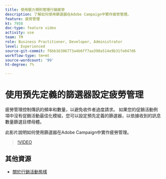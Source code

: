 ```yaml
---
title: 使用壓力規則管理行銷疲勞
description: 了解如何使用篩選器在Adobe Campaign中實作疲勞管理。
feature: 疲勞管理
kt: 7958
doc-type: feature video
activity: use
team: TM
role: Business Practitioner, Developer, Administrator
level: Experienced
source-git-commit: f6bb16306773a4b6ff7aa390a514e9b31fe047d6
workflow-type: tm+mt
source-wordcount: '99'
ht-degree: 7%

---
```



# 使用預先定義的篩選器設定疲勞管理

疲勞管理控制傳訊的頻率和數量，以避免收件者過度請求。 如果您的促銷活動例項中沒有促銷活動最佳化模組，您可以設定預先定義的篩選器，以依據收到的訊息數量篩選目標母體。

此影片說明如何使用篩選器在Adobe Campaign中實作疲勞管理。

>[!VIDEO](https://video.tv.adobe.com/v/25091?quality=12)

## 其他資源

* [關於行銷活動態樣](https://experienceleague.adobe.com/docs/campaign-classic/using/orchestrating-campaigns/campaign-optimization/about-campaign-typologies.html?lang=en)
